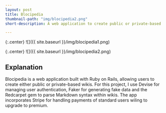 ```yaml
---
layout: post
title: Blocipedia
thumbnail-path: "img/blocipedia2.png"
short-description: A web application to create public or private-based wikis

---
```


{:.center}
![]({{ site.baseurl }}/img/blocipedia1.png)

{:.center}
![]({{ site.baseurl }}/img/blocipedia2.png)

## Explanation

Blocipedia is a web application built with Ruby on Rails, allowing users to create either public or private-based wikis. For this project, I use Devise for managing user authentication, Faker for generating fake data and the Redcarpet gem to parse Markdown syntax within wikis. The app incorporates Stripe for handling payments of standard users wiling to upgrade to premium.

